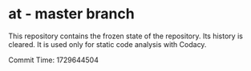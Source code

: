 # at - master branch

This repository contains the frozen state of the repository.
Its history is cleared. It is used only for static code
analysis with Codacy.

Commit Time: 1729644504
